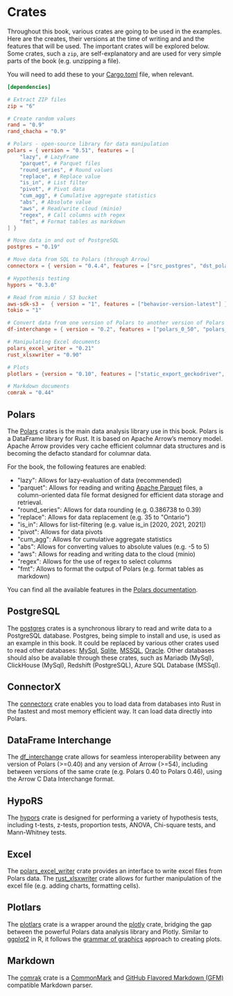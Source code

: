 # Crates

Throughout this book, various crates are going to be used in the examples. Here are the creates, their versions at the time of writing and and the features that will be used. The important crates will be explored below. Some crates, such a `zip`, are self-explanatory and are used for very simple parts of the book (e.g. unzipping a file).

You will need to add these to your [Cargo.toml](https://github.com/EricFecteau/rust-data-analysis/blob/main/Cargo.toml) file, when relevant.

```toml
[dependencies]

# Extract ZIP files
zip = "6"

# Create random values
rand = "0.9" 
rand_chacha = "0.9"

# Polars - open-source library for data manipulation
polars = { version = "0.51", features = [
    "lazy", # LazyFrame
    "parquet", # Parquet files
    "round_series", # Round values
    "replace", # Replace value
    "is_in", # List filter
    "pivot", # Pivot data
    "cum_agg", # Cumulative aggregate statistics
    "abs", # Absolute value
    "aws", # Read/write cloud (minio)
    "regex", # Call columns with regex
    "fmt", # Format tables as markdown
] }

# Move data in and out of PostgreSQL
postgres = "0.19"

# Move data from SQL to Polars (through Arrow)
connectorx = { version = "0.4.4", features = ["src_postgres", "dst_polars"] }

# Hypothesis testing
hypors = "0.3.0"

# Read from minio / S3 bucket
aws-sdk-s3 =  { version = "1", features = ["behavior-version-latest"] }
tokio = "1"

# Convert data from one version of Polars to another version of Polars
df-interchange = { version = "0.2", features = ["polars_0_50", "polars_0_51"] }

# Manipulating Excel documents
polars_excel_writer = "0.21"
rust_xlsxwriter = "0.90"

# Plots
plotlars = {version = "0.10", features = ["static_export_geckodriver", "static_export_wd_download"] }

# Markdown documents
comrak = "0.44"
```

## Polars

The [Polars](https://docs.rs/polars/latest/polars/) crates is the main data analysis library use in this book. Polars is a DataFrame library for Rust. It is based on Apache Arrow’s memory model. Apache Arrow provides very cache efficient columnar data structures and is becoming the defacto standard for columnar data.

For the book, the following features are enabled:
* "lazy": Allows for lazy-evaluation of data (recommended)
* "parquet": Allows for reading and writing [Apache Parquet](https://parquet.apache.org/) files, a column-oriented data file format designed for efficient data storage and retrieval.
* "round_series": Allows for data rounding (e.g. 0.386738 to 0.39)
* "replace": Allows for data replacement (e.g. 35 to "Ontario")
* "is_in": Allows for list-filtering (e.g. value is_in [2020, 2021, 2021])
* "pivot": Allows for data pivots
* "cum_agg": Allows for cumulative aggregate statistics
* "abs": Allows for converting values to absolute values (e.g. -5 to 5)
* "aws": Allows for reading and writing data to the cloud (minio)
* "regex": Allows for the use of regex to select columns
* "fmt": Allows to format the output of Polars (e.g. format tables as markdown)

You can find all the available features in the [Polars documentation](https://docs.rs/crate/polars/latest/features).

## PostgreSQL

The [postgres](https://docs.rs/postgres/latest/postgres/) crates is a synchronous library to read and write data to a PostgreSQL database. Postgres, being simple to install and use, is used as an example in this book. It could be replaced by various other crates used to read other databases: [MySql](https://docs.rs/mysql_common/latest/mysql_common/), [Sqlite](https://docs.rs/rusqlite/0.32.1/rusqlite/), [MSSQL](https://crates.io/crates/tiberius), [Oracle](https://docs.rs/tiberius/0.12.3/tiberius/). Other databases should also be available through these crates, such as Mariadb (MySql), ClickHouse (MySql), Redshift (PostgreSQL), Azure SQL Database (MSSql).

## ConnectorX

The [connectorx](https://github.com/sfu-db/connector-x) crate enables you to load data from databases into Rust in the fastest and most memory efficient way. It can load data directly into Polars.

## DataFrame Interchange

The [df_interchange](https://docs.rs/df-interchange/latest/df_interchange/) crate allows for seamless interoperability between any version of Polars (>=0.40) and any version of Arrow (>=54), including between versions of the same crate (e.g. Polars 0.40 to Polars 0.46), using the Arrow C Data Interchange format.

## HypoRS

The [hypors](https://docs.rs/hypors/latest/hypors/) crate is designed for performing a variety of hypothesis tests, including t-tests, z-tests, proportion tests, ANOVA, Chi-square tests, and Mann-Whitney tests.

## Excel

The [polars_excel_writer](https://docs.rs/polars_excel_writer/latest/polars_excel_writer/) crate provides an interface to write excel files from Polars data. The [rust_xlsxwriter](https://docs.rs/rust_xlsxwriter/0.90.0/rust_xlsxwriter/index.html) crate allows for further manipulation of the excel file (e.g. adding charts, formatting cells).

## Plotlars

The [plotlars](https://docs.rs/plotlars/latest/plotlars/) crate is a wrapper around the [plotly](https://docs.rs/plotly/latest/plotly/) crate, bridging the gap between the powerful Polars data analysis library and Plotly. Similar to [ggplot2](https://ggplot2.tidyverse.org/) in R, it follows the [grammar of graphics](https://ggplot2-book.org/mastery.html) approach to creating plots. 

## Markdown

The [comrak](https://docs.rs/comrak/latest/comrak/) crate is a [CommonMark](https://commonmark.org/) and [GitHub Flavored Markdown (GFM)](https://github.github.com/gfm/) compatible Markdown parser.